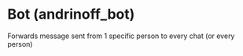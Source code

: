 # Bot (andrinoff_bot)

Forwards message sent from 1 specific person to every chat (or every person)
